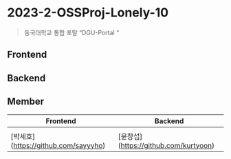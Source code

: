 # 2023-2-OSSProj-Lonely-10

> 동국대학교 통합 포탈 “DGU-Portal “
> 

## Frontend

## Backend

## Member

| Frontend | Backend |
| --- | --- |
|  |  |
| [박세호] (https://github.com/sayyyho) | [윤창섭] (https://github.com/kurtyoon) |